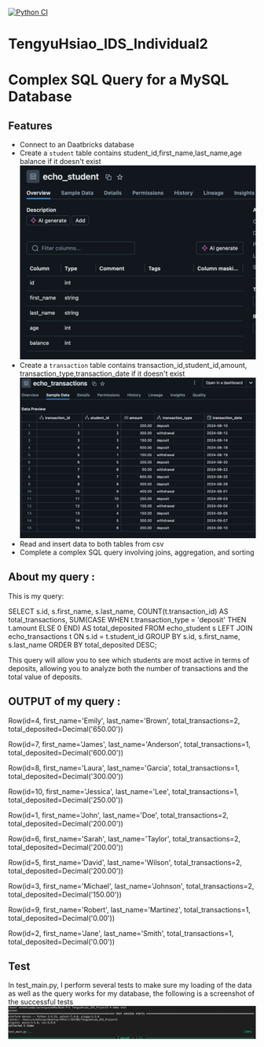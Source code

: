 [![Python CI](https://github.com/EchoHsiao7/TengyuHsiao_IDS_Project5/actions/workflows/cicd.yml/badge.svg)](https://github.com/EchoHsiao7/TengyuHsiao_IDS_Project5/actions/workflows/cicd.yml)
# TengyuHsiao_IDS_Individual2
# Complex SQL Query for a MySQL Database


## Features

- Connect to an Daatbricks database
- Create a `student` table contains student_id,first_name,last_name,age
balance if it doesn't exist
![alt text](image-2.png)
- Create a `transaction` table contains transaction_id,student_id,amount,
transaction_type,transaction_date if it doesn't exist
![alt text](image-1.png)
- Read and insert data to both tables from csv
- Complete a complex SQL query involving joins, aggregation, and sorting

## About my query :
This is my query:

SELECT s.id, s.first_name, s.last_name, COUNT(t.transaction_id) AS total_transactions,
                           SUM(CASE WHEN t.transaction_type = 'deposit' THEN t.amount ELSE 0 END) AS total_deposited
                           FROM echo_student s
                           LEFT JOIN 
                           echo_transactions t ON s.id = t.student_id
                           GROUP BY 
                           s.id, s.first_name, s.last_name
                           ORDER BY 
                           total_deposited DESC;

This query will allow you to see which students are most active in terms of deposits, allowing you to analyze both the number of transactions and the total value of deposits.


## OUTPUT of my query :
Row(id=4, first_name='Emily', last_name='Brown', total_transactions=2, total_deposited=Decimal('650.00'))

Row(id=7, first_name='James', last_name='Anderson', total_transactions=1, total_deposited=Decimal('600.00'))

Row(id=8, first_name='Laura', last_name='Garcia', total_transactions=1, total_deposited=Decimal('300.00'))

Row(id=10, first_name='Jessica', last_name='Lee', total_transactions=1, total_deposited=Decimal('250.00'))

Row(id=1, first_name='John', last_name='Doe', total_transactions=2, total_deposited=Decimal('200.00'))

Row(id=6, first_name='Sarah', last_name='Taylor', total_transactions=2, total_deposited=Decimal('200.00'))

Row(id=5, first_name='David', last_name='Wilson', total_transactions=2, total_deposited=Decimal('200.00'))

Row(id=3, first_name='Michael', last_name='Johnson', total_transactions=2, total_deposited=Decimal('150.00'))

Row(id=9, first_name='Robert', last_name='Martinez', total_transactions=1, total_deposited=Decimal('0.00'))

Row(id=2, first_name='Jane', last_name='Smith', total_transactions=1, total_deposited=Decimal('0.00'))


## Test

In test_main.py, I perform several tests to make sure my loading of the data as well as the query works for my database, the following is a screenshot of the successful tests 
![alt text](image.png)